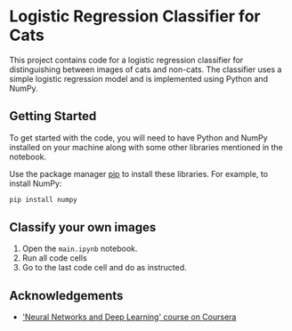 # Logistic Regression Classifier for Cats

This project contains code for a logistic regression classifier for distinguishing between images of cats and non-cats. The classifier uses a simple logistic regression model and is implemented using Python and NumPy.

## Getting Started

To get started with the code, you will need to have Python and NumPy installed on your machine along with some other libraries mentioned in the notebook.

Use the package manager [pip](https://pip.pypa.io/en/stable/) to install these libraries. For example, to install NumPy:

```bash
pip install numpy
```

## Classify your own images
1. Open the `main.ipynb` notebook.
2. Run all code cells
3. Go to the last code cell and do as instructed.

## Acknowledgements

 - ['Neural Networks and Deep Learning' course on Coursera](https://www.coursera.org/learn/neural-networks-deep-learning)